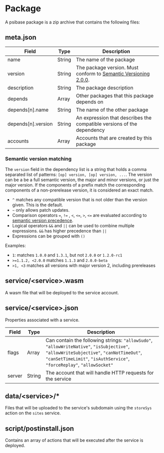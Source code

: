 # Package

A psibase package is a zip archive that contains the following files:

## meta.json

| Field              | Type   | Description                                                                                            |
|--------------------|--------|--------------------------------------------------------------------------------------------------------|
| name               | String | The name of the package                                                                                |
| version            | String | The package version. Must conform to [Semantic Versioning 2.0.0](https://semver.org/spec/v2.0.0.html). |
| description        | String | The package description                                                                                |
| depends            | Array  | Other packages that this package depends on                                                            |
| depends[n].name    | String | The name of the other package                                                                          |
| depends[n].version | String | An expression that describes the compatible versions of the dependency                                 |
| accounts           | Array  | Accounts that are created by this package                                                              |

### Semantic version matching

The `version` field in the dependency list is a string that holds a comma separated list of patterns: `[op] version, [op] version, ...`. The version can be a be a full semantic version, the major and minor versions, or just the major version. If the components of a prefix match the corresponding components of a non-prerelease version, it is considered an exact match.

- `^` matches any compatible version that is not older than the version given. This is the default.
- `~` only allows patch updates.
- Comparison operators `=`, `!=` , `<`, `<=`, `>`, `<=` are evaluated according to [semantic version precedence](https://semver.org/spec/v2.0.0.html#spec-item-11).
- Logical operators `&&` and `||` can be used to combine multiple expressions. `&&` has higher precedence than `||`
- Expressions can be grouped with `()`

Examples:
- `1`: matches `1.0.0` and `1.3.1`, but not `2.0.0` or `1.2.0-rc1`
- `>=1.1.2, <2.0.0` matches `1.1.3` and `2.0.0-beta`
- `>1, <3` matches all versions with major version 2, including prereleases

## service/&lt;service&gt;.wasm

A wasm file that will be deployed to the service account.

## service/&lt;service&gt;.json

Properties associated with a service.

| Field  | Type    | Description                                                                                                                                                                   |
|--------|---------|-------------------------------------------------------------------------------------------------------------------------------------------------------------------------------|
| flags  | Array   | Can contain the following strings: `"allowSudo"`, `"allowWriteNative"`, `"isSubjective"`, `"allowWriteSubjective"`, `"canNotTimeOut"`, `"canSetTimeLimit"`, `"isAuthService"`, `"forceReplay"`, `"allowSocket"` |
| server | String  | The account that will handle HTTP requests for the service                                                                                                                    |

## data/&lt;service&gt;/*

Files that will be uploaded to the service's subdomain using the `storeSys` action on the `sites` service.

## script/postinstall.json

Contains an array of actions that will be executed after the service is deployed.
